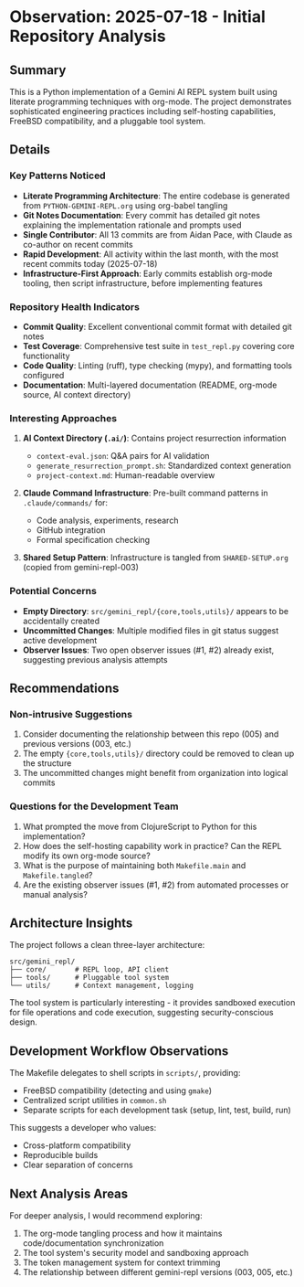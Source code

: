 # Observation: 2025-07-18 - Initial Repository Analysis

## Summary
This is a Python implementation of a Gemini AI REPL system built using literate programming techniques with org-mode. The project demonstrates sophisticated engineering practices including self-hosting capabilities, FreeBSD compatibility, and a pluggable tool system.

## Details

### Key Patterns Noticed
- **Literate Programming Architecture**: The entire codebase is generated from `PYTHON-GEMINI-REPL.org` using org-babel tangling
- **Git Notes Documentation**: Every commit has detailed git notes explaining the implementation rationale and prompts used
- **Single Contributor**: All 13 commits are from Aidan Pace, with Claude as co-author on recent commits
- **Rapid Development**: All activity within the last month, with the most recent commits today (2025-07-18)
- **Infrastructure-First Approach**: Early commits establish org-mode tooling, then script infrastructure, before implementing features

### Repository Health Indicators
- **Commit Quality**: Excellent conventional commit format with detailed git notes
- **Test Coverage**: Comprehensive test suite in `test_repl.py` covering core functionality
- **Code Quality**: Linting (ruff), type checking (mypy), and formatting tools configured
- **Documentation**: Multi-layered documentation (README, org-mode source, AI context directory)

### Interesting Approaches
1. **AI Context Directory (`.ai/`)**: Contains project resurrection information
   - `context-eval.json`: Q&A pairs for AI validation
   - `generate_resurrection_prompt.sh`: Standardized context generation
   - `project-context.md`: Human-readable overview

2. **Claude Command Infrastructure**: Pre-built command patterns in `.claude/commands/` for:
   - Code analysis, experiments, research
   - GitHub integration
   - Formal specification checking

3. **Shared Setup Pattern**: Infrastructure is tangled from `SHARED-SETUP.org` (copied from gemini-repl-003)

### Potential Concerns
- **Empty Directory**: `src/gemini_repl/{core,tools,utils}/` appears to be accidentally created
- **Uncommitted Changes**: Multiple modified files in git status suggest active development
- **Observer Issues**: Two open observer issues (#1, #2) already exist, suggesting previous analysis attempts

## Recommendations

### Non-intrusive Suggestions
1. Consider documenting the relationship between this repo (005) and previous versions (003, etc.)
2. The empty `{core,tools,utils}/` directory could be removed to clean up the structure
3. The uncommitted changes might benefit from organization into logical commits

### Questions for the Development Team
1. What prompted the move from ClojureScript to Python for this implementation?
2. How does the self-hosting capability work in practice? Can the REPL modify its own org-mode source?
3. What is the purpose of maintaining both `Makefile.main` and `Makefile.tangled`?
4. Are the existing observer issues (#1, #2) from automated processes or manual analysis?

## Architecture Insights

The project follows a clean three-layer architecture:
```
src/gemini_repl/
├── core/       # REPL loop, API client
├── tools/      # Pluggable tool system
└── utils/      # Context management, logging
```

The tool system is particularly interesting - it provides sandboxed execution for file operations and code execution, suggesting security-conscious design.

## Development Workflow Observations

The Makefile delegates to shell scripts in `scripts/`, providing:
- FreeBSD compatibility (detecting and using `gmake`)
- Centralized script utilities in `common.sh`
- Separate scripts for each development task (setup, lint, test, build, run)

This suggests a developer who values:
- Cross-platform compatibility
- Reproducible builds
- Clear separation of concerns

## Next Analysis Areas

For deeper analysis, I would recommend exploring:
1. The org-mode tangling process and how it maintains code/documentation synchronization
2. The tool system's security model and sandboxing approach
3. The token management system for context trimming
4. The relationship between different gemini-repl versions (003, 005, etc.)
